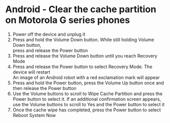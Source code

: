 # Android - Clear the cache partition on Motorola G series phones

1. Power off the device and unplug it
1. Press and hold the Volume Down button. While still holding Volume Down button,  
   press and release the Power button
1. Press and release the Volume Down button until you reach Recovery Mode
1. Press and release the Power button to select Recovery Mode. The device will restart  
   An image of an Android robot with a red exclamation mark will appear
1. Press and hold the Power button, press the Volume Up button once and then release the Power button
1. Use the Volume buttons to scroll to Wipe Cache Partition and press the Power button to select it. If an additional confirmation screen appears, use the Volume buttons to scroll to Yes and the Power button to select it
1. Once the cache wipe has completed, press the Power button to select Reboot System Now
